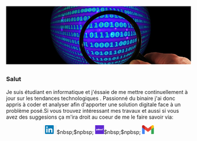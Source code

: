 # ![bahmine](https://github.com/bahmine/bahmine/blob/main/code.jpg)

### Salut
Je suis étudiant en informatique et j'éssaie de me mettre  continuellement à jour sur les tendances technologiques . Passionné du binaire j'ai donc appris à coder et analyser afin d'apporter une solution digitale face à un problème posé.Si vous trouvez intéressant mes travaux et aussi si vous avez des suggesions ça m'ira droit au coeur de me le faire savoir via:
<p align="center">
  <a href="https://www.linkedin.com/in/bahmine/"><img weight="24" height="24" src="https://github.com/bahmine/bahmine/blob/main/link.png"></a>$nbsp;$npbsp;
  <a href="mailto:bahmine96@yahoo.fr"><img weight="24" height="24" src="https://github.com/bahmine/bahmine/blob/main/yahoo.png"></a>$nbsp;$npbsp;
  <a href="mailto:laamine11@gmail.com"><img weight="24" height="24" src="https://github.com/bahmine/bahmine/blob/main/gmail.png"></a>
<p>
